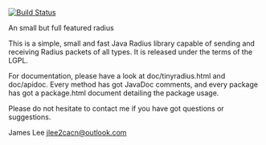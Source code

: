 [![Build Status](https://travis-ci.org/ctran/TinyRadius.svg?branch=master)](https://travis-ci.org/ctran/TinyRadius)
 
An small but full featured radius

This is a simple, small and fast Java Radius library capable of
sending and receiving Radius packets of all types. It is released
under the terms of the LGPL.

For documentation, please have a look at doc/tinyradius.html
and doc/apidoc. Every method has got JavaDoc comments, and every
package has got a package.html document detailing the package
usage.

Please do not hesitate to contact me if you have got questions or
suggestions.

James Lee
jlee2cacn@outlook.com

